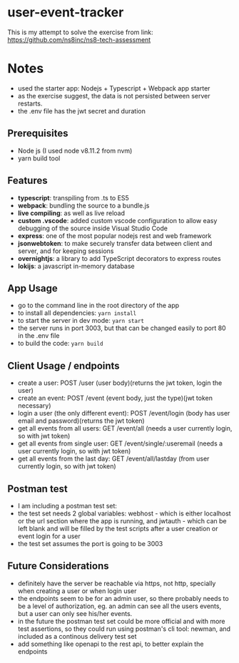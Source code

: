 user-event-tracker
==================

This is my attempt to solve the exercise from link: https://github.com/ns8inc/ns8-tech-assessment

# Notes 

- used the starter app: Nodejs + Typescript + Webpack app starter
- as the exercise suggest, the data is not persisted between server restarts.
- the .env file has the jwt secret and duration 

## Prerequisites 
- Node js (I used node v8.11.2 from nvm)
- yarn build tool 

## Features

- **typescript**: transpiling from .ts to ES5
- **webpack**: bundling the source to a bundle.js
- **live compiling**: as well as live reload 
- **custom .vscode**: added custom vscode configuration to allow easy debugging of the source inside Visual Studio Code
- **express**: one of the most popular nodejs rest and web framework
- **jsonwebtoken**: to make securely transfer data between client and server, and for keeping sessions
- **overnightjs**: a library to add TypeScript decorators to express routes
- **lokijs**: a javascript in-memory database

## App Usage

- go to the command line in the root directory of the app
- to install all dependencies: `yarn install`
- to start the server in dev mode: `yarn start`
- the server runs in port 3003, but that can be changed easily to port 80 in the .env file
- to build the code: `yarn build`

## Client Usage / endpoints

- create a user: POST /user (user body)(returns the jwt token, login the user)
- create an event: POST /event (event body, just the type)(jwt token necessary)
- login a user (the only different event): POST /event/login (body has user email and password)(returns the jwt token)
- get all events from all users: GET /event/all (needs a user currently login, so with jwt token)
- get all events from single user: GET /event/single/:useremail (needs a user currently login, so with jwt token)
- get all events from the last day: GET /event/all/lastday (from user currently login, so with jwt token)

## Postman test

- I am including a postman test set:
- the test set needs 2 global variables: webhost - which is either localhost or the url section where the app is running, and jwtauth - which can be left blank and will be filled by the test scripts after a user creation or event login for a user
- the test set assumes the port is going to be 3003

## Future Considerations 

- definitely have the server be reachable via https, not http, specially when creating a user or when login user
- the endpoints seem to be for an admin user, so there probably needs to be a level of authorization, eg. an admin can see all the users events, but a user can only see his/her events.
- in the future the postman test set could be more official and with more test assertions, so they could run using postman's cli tool: newman, and included as a continous delivery test set
- add something like openapi to the rest api, to better explain the endpoints
